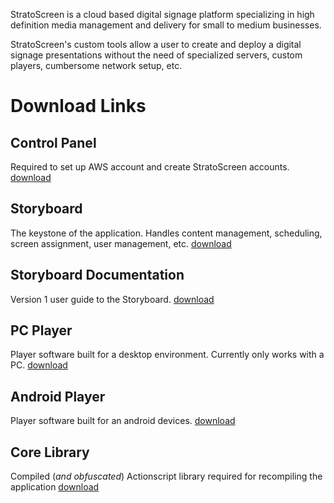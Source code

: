 StratoScreen is a cloud based digital signage platform specializing in high definition media management and delivery for small to medium businesses.

StratoScreen's custom tools allow a user to create and deploy a digital signage presentations without the need of specialized servers, custom players, cumbersome network setup, etc.


# Download Links #
## Control Panel ##
Required to set up AWS account and create StratoScreen accounts.
[download](http://s3.amazonaws.com/stratoscreen/ControlPanel.air)

## Storyboard ##
The keystone of the application. Handles content management, scheduling, screen assignment, user management, etc.
[download](https://s3.amazonaws.com/stratoscreen/StoryboardAir.air)

## Storyboard Documentation ##
Version 1 user guide to the Storyboard.
[download](http://s3.amazonaws.com/stratoscreen/StratoScreenStoryboard.pdf)


## PC Player ##
Player software built for a desktop environment. Currently only works with a PC.
[download](http://s3.amazonaws.com/stratoscreen/PlayerAir.air)

## Android Player ##
Player software built for an android devices.
[download](http://s3.amazonaws.com/stratoscreen/PlayerApp.apk)

## Core Library ##
Compiled (_and obfuscated_) Actionscript library required for recompiling the application
[download](http://s3.amazonaws.com/stratoscreen/CoreAir_secure.swc)